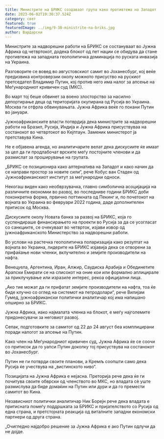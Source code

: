 ```yaml
---
title: Министрите на БРИКС создаваат група како противтежа на Западот
date: 2023-06-02T19:30:37.524Z
category: свет
featured: true
featuredImage: ../img/9-30-ministrite-na-briks.jpg
author: Вардарски
---
```

Министрите за надворешни работи на БРИКС се состануваат во Јужна Африка од четвртокот, додека блокот од пет нации се обидува да стане противтежа на западната геополитичка доминација по руската инвазија на Украина.

Разговорите се вовед во августовскиот самит во Јоханесбург, кој веќе предизвика контроверзии околу можното присуство на рускиот претседател Владимир Путин, кој против него има налог за апсење на Меѓународниот кривичен суд (МКС).

Во март тој беше обвинет за воено злосторство за насилно депортирање деца од територијата окупирана од Русија во Украина. Москва ги отфрла обвинувањата. Јужна Африка веќе го покани Путин во јануари.

Јужноафриканските власти потврдија дека министрите за надворешни работи на Бразил, Русија, Индија и Јужна Африка присуствуваа на состанокот во четвртокот во Кејптаун. Заменик министерот ја претставува Кина.

Не е објавена агенда, но аналитичарите велат дека дискусиите ќе имаат за цел да ги продлабочат врските меѓу постојните членови и да размислат за проширување на групата.

„БРИКС се позиционира како алтернатива на Западот и како начин да се направи простор за новите сили“, рече Кобус ван Стаден од Јужноафриканскиот институт за меѓународни односи.

Некогаш виден како необврзувачка, главно симболична асоцијација на различните економии во развој, во последниве години БРИКС доби поконкретна форма, првично поттикната од Пекинг и, по почетокот на војната во Украина во февруари 2022 година, даде дополнителен притисок од Москва.

Дискусиите околу Новата банка за развој на БРИКС, која го суспендираше финансирањето на проекти во Русија за да се усогласат со санкциите, се очекуваат во четврток, изјави извор од јужноафриканското Министерство за надворешни работи.

Во услови на растечка геополитичка поларизација како резултат на војната во Украина, лидерите на БРИКС изјавија дека се отворени за прифаќање нови членки, вклучително и земјите производители на нафта.

Венецуела, Аргентина, Иран, Алжир, Саудиска Арабија и Обединетите Арапски Емирати се на списокот на оние кои или формално аплицирале за приклучување или изразиле интерес, рекоа официјални лица.

„Ако тие можат да ги прифатат земјите производители на нафта, тоа ќе биде клучно со оглед на системот на петродолари“, рече Вилијам Гумед, јужноафрикански политички аналитичар кој има напишано опширно за БРИКС.

Јужна Африка, иако најмалата членка на блокот, е меѓу најголемите придонесувачи за неговиот развој.

Сепак, подготовките за самитот од 22 до 24 август беа комплицирани поради налогот за апсење на Путин.

Како член на Меѓународниот кривичен суд, Јужна Африка ќе се соочи со притисок да го уапси Путин доколку тој присуствува на состанокот во Јоханесбург.

Путин не ги потврди своите планови, а Кремљ соопшти само дека Русија ќе учествува на „вистинското ниво“.

Позицијата на Јужна Африка е нејасна. Преторија рече дека ќе ги почитува своите обврски од членството во МКС, но владата сè уште размислува да биде домаќин на Путин или дури и да го премести самитот во Кина.

Независниот политички аналитичар Ник Борејн рече дека владата е притисната помеѓу поддршката за БРИКС и пријателството со Русија од една страна, и претстојната реакција од виталните западни економски партнери од друга страна.

„Очигледно најдобро решение за Јужна Африка е ако Путин одлучи да не дојде.